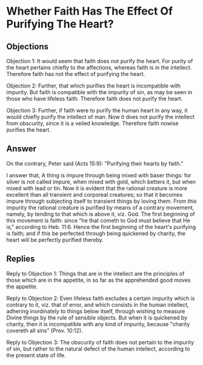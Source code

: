 # Whether Faith Has The Effect Of Purifying The Heart?

## Objections

Objection 1: It would seem that faith does not purify the heart. For purity of the heart pertains chiefly to the affections, whereas faith is in the intellect. Therefore faith has not the effect of purifying the heart.

Objection 2: Further, that which purifies the heart is incompatible with impurity. But faith is compatible with the impurity of sin, as may be seen in those who have lifeless faith. Therefore faith does not purify the heart.

Objection 3: Further, if faith were to purify the human heart in any way, it would chiefly purify the intellect of man. Now it does not purify the intellect from obscurity, since it is a veiled knowledge. Therefore faith nowise purifies the heart.

## Answer

On the contrary, Peter said (Acts 15:9): "Purifying their hearts by faith."

I answer that, A thing is impure through being mixed with baser things: for silver is not called impure, when mixed with gold, which betters it, but when mixed with lead or tin. Now it is evident that the rational creature is more excellent than all transient and corporeal creatures; so that it becomes impure through subjecting itself to transient things by loving them. From this impurity the rational creature is purified by means of a contrary movement, namely, by tending to that which is above it, viz. God. The first beginning of this movement is faith: since "he that cometh to God must believe that He is," according to Heb. 11:6. Hence the first beginning of the heart's purifying is faith; and if this be perfected through being quickened by charity, the heart will be perfectly purified thereby.

## Replies

Reply to Objection 1: Things that are in the intellect are the principles of those which are in the appetite, in so far as the apprehended good moves the appetite.

Reply to Objection 2: Even lifeless faith excludes a certain impurity which is contrary to it, viz. that of error, and which consists in the human intellect, adhering inordinately to things below itself, through wishing to measure Divine things by the rule of sensible objects. But when it is quickened by charity, then it is incompatible with any kind of impurity, because "charity covereth all sins" (Prov. 10:12).

Reply to Objection 3: The obscurity of faith does not pertain to the impurity of sin, but rather to the natural defect of the human intellect, according to the present state of life.